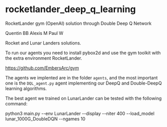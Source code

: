 # rocketlander_deep_q_learning

RocketLander gym (OpenAI) solution through Double Deep Q Network

Quentin BB
Alexis M
Paul W

Rocket and Lunar Landers solutions.

To run our agents you need to install pybox2d and use the gym toolkit with the
extra environment RocketLander.

https://github.com/EmbersArc/gym

The agents we implented are in the folder `agents`, and the most important 
one is the `DQL_agent.py` agent implementing our DeepQ and Double-DeepQ 
learning algorithms.

The best agent we trained on LunarLander can be tested with the following command:

python3 main.py --env LunarLander --display --niter 400 --load_model lunar_1000G_DoubleDQN --ngames 10
